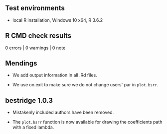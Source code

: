 ## Test environments
* local R installation, Windows 10 x64, R 3.6.2

## R CMD check results

0 errors | 0 warnings | 0 note

## Mendings

* We add output information in all .Rd files.

* We use on.exit to make sure we do not change users' par in `plot.bsrr`.

## bestridge 1.0.3

* Mistakenly included authors have been removed.

* The `plot.bsrr` function is now available for drawing the coefficients path with a fixed lambda.
